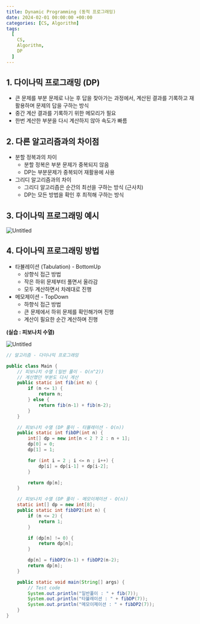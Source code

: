 ```yaml
---
title: Dynamic Programming (동적 프로그래밍)
date: 2024-02-01 00:00:00 +00:00
categories: [CS, Algorithm]
tags:
  [
    CS,
    Algorithm,
    DP
  ]
---
```


## 1. 다이나믹 프로그래밍 (DP)

- 큰 문제를 부분 문제로 나눈 후 답을 찾아가는 과정에서, 계산된 결과를 기록하고 재활용하며 문제의 답을 구하는 방식
- 중간 계산 결과를 기록하기 위한 메모리가 필요
- 한번 계산한 부분을 다시 계산하지 않아 속도가 빠름

## 2. 다른 알고리즘과의 차이점

- 분할 정복과의 차이
    - 분할 정복은 부분 문제가 중복되지 않음
    - DP는 부분문제가 중복되어 재활용에 사용
- 그리디 알고리즘과의 차이
    - 그리디 알고리즘은 순간의 최선을 구하는 방식 (근사치)
    - DP는 모든 방법을 확인 후 최적해 구하는 방식

## 3. 다이나믹 프로그래밍 예시

![Untitled](https://prod-files-secure.s3.us-west-2.amazonaws.com/97f8f071-477d-4db3-a9c0-4dad109b848c/2d0111b0-cfb8-4378-a01a-f01503c507bc/Untitled.png)

## 4. 다이나믹 프로그래밍 방법

- 타뷸레이션 (Tabulation) - BottomUp
    - 상향식 접근 방법
    - 작은 하위 문제부터 풀면서 올라감
    - 모두 계산하면서 차례대로 진행
- 메모제이션 - TopDown
    - 하향식 접근 방법
    - 큰 문제에서 하위 문제를 확인해가며 진행
    - 계산이 필요한 순간 계산하며 진행

**(실습 : 피보나치 수열)**

![Untitled](https://prod-files-secure.s3.us-west-2.amazonaws.com/97f8f071-477d-4db3-a9c0-4dad109b848c/a5adab15-4026-4284-b95c-8d1dedab1a8b/Untitled.png)

```java
// 알고리즘 - 다이나믹 프로그래밍

public class Main {
    // 피보나치 수열 (일반 풀이 - O(n^2))
    // 계산했던 부분도 다시 계산
    public static int fib(int n) {
        if (n <= 1) {
            return n;
        } else {
            return fib(n-1) + fib(n-2);
        }
    }

    // 피보나치 수열 (DP 풀이 - 타뷸레이션 - O(n))
    public static int fibDP(int n) {
        int[] dp = new int[n < 2 ? 2 : n + 1];
        dp[0] = 0;
        dp[1] = 1;

        for (int i = 2 ; i <= n ; i++) {
            dp[i] = dp[i-1] + dp[i-2];
        }

        return dp[n];
    }

    // 피보나치 수열 (DP 풀이 - 메모이제이션 - O(n))
    static int[] dp = new int[8];
    public static int fibDP2(int n) {
        if (n <= 2) {
            return 1;
        }

        if (dp[n] != 0) {
            return dp[n];
        }

        dp[n] = fibDP2(n-1) + fibDP2(n-2);
        return dp[n];
    }

    public static void main(String[] args) {
        // Test code
        System.out.println("일반풀이 : " + fib(7));
        System.out.println("타뷸레이션 : " + fibDP(7));
        System.out.println("메모이제이션 : " + fibDP2(7));
    }
}
```

